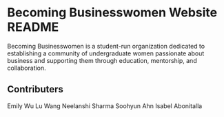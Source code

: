 # Becoming Businesswomen Website README 
Becoming Businesswomen is a student-run organization dedicated to establishing a community of undergraduate women passionate about business and supporting them through education, mentorship, and collaboration. 

## Contributers
Emily Wu
Lu Wang
Neelanshi Sharma
Soohyun Ahn
Isabel Abonitalla